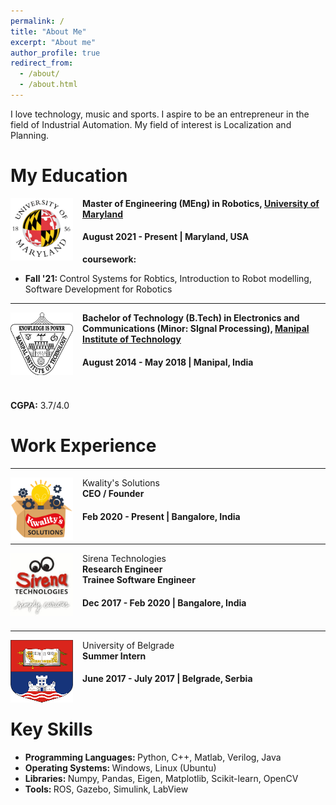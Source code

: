 ```yaml
---
permalink: /
title: "About Me"
excerpt: "About me"
author_profile: true
redirect_from: 
  - /about/
  - /about.html
---
```


I love technology, music and sports. I aspire to be an entrepreneur in the field of Industrial Automation. My field of interest is Localization and Planning. 

# My Education
<img align="left" height="100" width="100" src="../images/umd.jpg" style="padding-right:15px">

**Master of Engineering (MEng) in Robotics, [University of Maryland](https://www.umd.edu/)**
#### August 2021 - Present | Maryland, USA
<strong>coursework:</strong>
* <strong>Fall '21: </strong>Control Systems for Robtics, Introduction to Robot modelling, Software Development for Robotics <br>

-----
<img align="left" height="100" width="100" src="../images/mit.png" style="padding-right:15px">

**Bachelor of Technology (B.Tech) in Electronics and Communications (Minor: SIgnal Processing), [Manipal Institute of Technology](https://manipal.edu/mit.html)**
#### August 2014 - May 2018 | Manipal, India
<br><br>
<strong>CGPA:</strong> 3.7/4.0 <br>

# Work Experience
-----
<img align="left" height="100" width="100" src="../images/Kwality-classic.png" style="padding-right:15px">

Kwality's Solutions<br>
**CEO / Founder**
#### Feb 2020 - Present | Bangalore, India<br><br>

-----
<img align="left" height="100" width="100" src="../images/sirena.jpeg" style="padding-right:15px">

Sirena Technologies<br>
**Research Engineer**<br>
**Trainee Software Engineer**
#### Dec 2017 - Feb 2020 | Bangalore, India<br><br>

-----
<img align="left" height="100" width="100" src="../images/ub.png" style="padding-right:15px">

University of Belgrade<br>
**Summer Intern**
#### June 2017 - July 2017 | Belgrade, Serbia<br><br>

# Key Skills
* <strong> Programming Languages: </strong> Python, C++, Matlab, Verilog, Java <br>
* <strong> Operating Systems: </strong> Windows, Linux (Ubuntu) <br>
* <strong> Libraries: </strong> Numpy, Pandas, Eigen, Matplotlib, Scikit-learn, OpenCV <br>
* <strong> Tools: </strong> ROS, Gazebo, Simulink, LabView <br>
